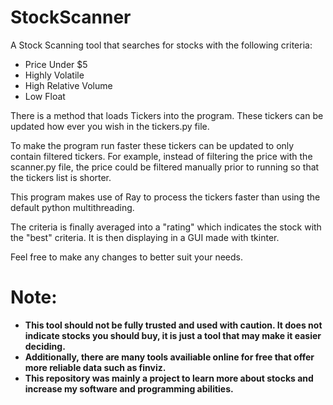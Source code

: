 # StockScanner
A Stock Scanning tool that searches for stocks with the following criteria:
- Price Under $5
- Highly Volatile
- High Relative Volume
- Low Float

There is a method that loads Tickers into the program. These tickers can be updated how ever you wish in the tickers.py file.

To make the program run faster these tickers can be updated to only contain filtered tickers. For example, instead of filtering the price with the scanner.py file, the price could be filtered manually prior to running so that the tickers list is shorter.

This program makes use of Ray to process the tickers faster than using the default python multithreading.

The criteria is finally averaged into a "rating" which indicates the stock with the "best" criteria. It is then displaying in a GUI made with tkinter.

Feel free to make any changes to better suit your needs.

# Note:
- **This tool should not be fully trusted and used with caution. It does not indicate stocks you should buy, it is just a tool that may make it easier deciding.**
- **Additionally, there are many tools availiable online for free that offer more reliable data such as finviz.**
- **This repository was mainly a project to learn more about stocks and increase my software and programming abilities.**
